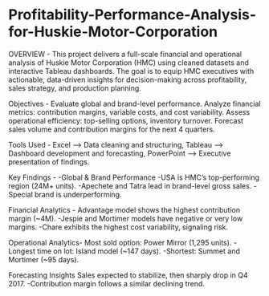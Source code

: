 # Profitability-Performance-Analysis-for-Huskie-Motor-Corporation

OVERVIEW - This project delivers a full-scale financial and operational analysis of Huskie Motor Corporation (HMC) using cleaned datasets and interactive Tableau dashboards. The goal is to equip HMC executives with actionable, data-driven insights for decision-making across profitability, sales strategy, and production planning.

Objectives - 
Evaluate global and brand-level performance.
Analyze financial metrics: contribution margins, variable costs, and cost variability.
Assess operational efficiency: top-selling options, inventory turnover.
Forecast sales volume and contribution margins for the next 4 quarters.

Tools Used -
Excel –> Data cleaning and structuring,
Tableau –> Dashboard development and forecasting,
PowerPoint –> Executive presentation of findings.

Key Findings - 
-Global & Brand Performance
-USA is HMC’s top-performing region (24M+ units).
-Apechete and Tatra lead in brand-level gross sales.
-Special brand is underperforming.

Financial Analytics - 
Advantage model shows the highest contribution margin (~4M).
-Jespie and Mortimer models have negative or very low margins.
-Chare exhibits the highest cost variability, signaling risk.

Operational Analytics-
Most sold option: Power Mirror (1,295 units).
-Longest time on lot: Island model (~147 days).
-Shortest: Summet and Mortimer (~95 days).

Forecasting Insights
Sales expected to stabilize, then sharply drop in Q4 2017.
-Contribution margin follows a similar declining trend.



